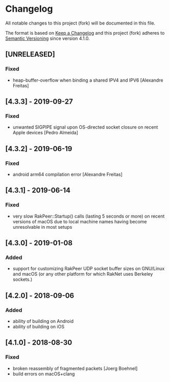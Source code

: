 # Changelog
All notable changes to this project (fork) will be documented in this file.

The format is based on [Keep a Changelog](http://keepachangelog.com/en/1.0.0/)
and this project (fork) adheres to [Semantic Versioning](http://semver.org/spec/v2.0.0.html)
since version 4.1.0.

## [UNRELEASED]
### Fixed
- heap-buffer-overflow when binding a shared IPV4 and IPV6 [Alexandre Freitas]

## [4.3.3] - 2019-09-27
### Fixed
- unwanted SIGPIPE signal upon OS-directed socket closure on recent Apple devices [Pedro Almeida]

## [4.3.2] - 2019-06-19
### Fixed
- android arm64 compilation error [Alexandre Freitas]

## [4.3.1] - 2019-06-14
### Fixed
- very slow RakPeer::Startup() calls (lasting 5 seconds or more)
  on recent versions of macOS due to local machine names
  having become unresolvable in most setups

## [4.3.0] - 2019-01-08
### Added
- support for customizing RakPeer UDP socket buffer sizes on GNU/Linux and macOS
  (or any other platform for which RakNet uses Berkeley sockets.)

## [4.2.0] - 2018-09-06
### Added
- ability of building on Android
- ability of building on iOS

## [4.1.0] - 2018-08-30
### Fixed
- broken reassembly of fragmented packets [Joerg Boehnel]
- build errors on macOS+clang
